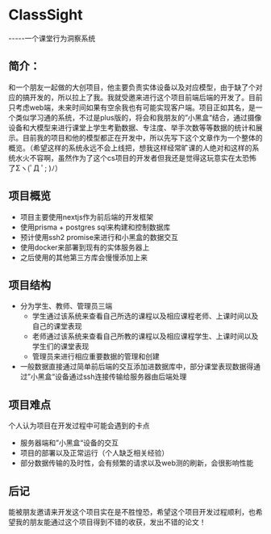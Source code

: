 # ClassSight

-----一个课堂行为洞察系统



## 简介：

  和一个朋友一起做的大创项目，他主要负责实体设备以及对应模型，由于缺了个对应的搞开发的，所以拉上了我。我就受邀来进行这个项目前端后端的开发了。目前只考虑web端，未来时间如果有空余我也有可能实现客户端。项目正如其名，是一个类似学习通的系统，不过是plus版的，将会和我朋友的”小黑盒“结合，通过摄像设备和大模型来进行课堂上学生考勤数据、专注度、举手次数等等数据的统计和展示。目前我的项目和他的模型都正在开发中，所以先写下这个文章作为一个整体的概览。（希望这样的系统永远不会上线把，想我这样经常旷课的人绝对和这样的系统水火不容啊，虽然作为了这个cs项目的开发者但我还是觉得这玩意实在太恐怖了Σヽ(ﾟД ﾟ; )ﾉ）



## 项目概览

- 项目主要使用nextjs作为前后端的开发框架
- 使用prisma + postgres sql来构建和控制数据库
- 预计使用ssh2 promise来进行和小黑盒的数据交互
- 使用docker来部署到现有的实体服务器上
- 之后使用的其他第三方库会慢慢添加上来



## 项目结构

- 分为学生、教师、管理员三端
  - 学生通过该系统来查看自己所选的课程以及相应课程老师、上课时间以及自己的课堂表现
  - 老师通过该系统来查看自己所教的课程以及相应课程学生、上课时间以及学生们的课堂表现
  - 管理员来进行相应重要数据的管理和创建
- 一般数据直接通过简单前后端的交互添加进数据库中，部分课堂表现数据得通过”小黑盒“设备通过ssh连接传输给服务器由后端处理



## 项目难点

个人认为项目在开发过程中可能会遇到的卡点

- 服务器端和”小黑盒“设备的交互 
- 项目的部署以及正常运行（个人缺乏相关经验）
- 部分数据传输的及时性，会有频繁的请求以及web测的刷新，会很影响性能





## 后记

  能被朋友邀请来开发这个项目实在是不胜惶恐，希望这个项目开发过程顺利，也希望我的朋友能通过这个项目得到不错的收获，发出不错的论文！